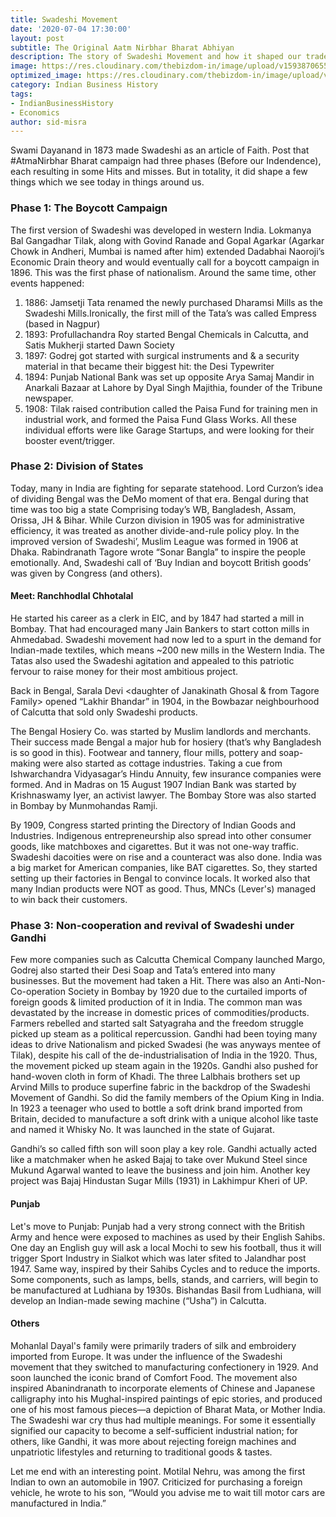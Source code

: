 ```yaml
---
title: Swadeshi Movement
date: '2020-07-04 17:30:00'
layout: post
subtitle: The Original Aatm Nirbhar Bharat Abhiyan
description: The story of Swadeshi Movement and how it shaped our trade and industries.
image: https://res.cloudinary.com/thebizdom-in/image/upload/v1593870655/Swadeshi_ylazf9.png
optimized_image: https://res.cloudinary.com/thebizdom-in/image/upload/v1593870651/Swadeshi_mini_rkuimk.png
category: Indian Business History
tags:
- IndianBusinessHistory
- Economics
author: sid-misra
---
```


Swami Dayanand in 1873 made Swadeshi as an article of Faith. Post that #AtmaNirbhar Bharat campaign had three phases (Before our Indendence), each resulting in some Hits and misses. But in totality, it did shape a few things which we see today in things around us. 

### Phase 1: The Boycott Campaign
The first version of Swadeshi was developed in western India. Lokmanya Bal Gangadhar Tilak, along with Govind Ranade and Gopal Agarkar (Agarkar Chowk in Andheri, Mumbai is named after him) extended Dadabhai Naoroji’s Economic Drain theory and would eventually call for a boycott campaign in 1896. This was the first phase of nationalism. Around the same time, other events happened:
1.	1886: Jamsetji Tata renamed the newly purchased Dharamsi Mills as the Swadeshi Mills.Ironically, the first mill of the Tata’s was called Empress (based in Nagpur)
2.	1893: Profullachandra Roy started Bengal Chemicals in Calcutta, and Satis Mukherji started Dawn Society
3.	1897: Godrej got started with surgical instruments and & a security material in that became their biggest hit: the Desi Typewriter
4.	1894: Punjab National Bank was set up opposite Arya Samaj Mandir in Anarkali Bazaar at Lahore by Dyal Singh Majithia, founder of the Tribune newspaper.
5.	1908: Tilak raised contribution called the Paisa Fund for training men in industrial work, and formed the Paisa Fund Glass Works. 
All these individual efforts were like Garage Startups, and were looking for their booster event/trigger.

### Phase 2: Division of States
Today, many in India are fighting for separate statehood. Lord Curzon’s idea of dividing Bengal was the DeMo moment of that era. Bengal during that time was too big a state Comprising today’s WB, Bangladesh, Assam, Orissa, JH & Bihar. 
While Curzon division in 1905 was for administrative efficiency, it was treated as another divide-and-rule policy ploy. 
In the improved version of Swadeshi’, Muslim League was formed in 1906 at Dhaka. Rabindranath Tagore wrote “Sonar Bangla” to inspire the people emotionally. And, Swadeshi call of ‘Buy Indian and boycott British goods’ was given by Congress (and others). 

#### Meet: Ranchhodlal Chhotalal
He started his career as a clerk in EIC, and by 1847 had started a mill in Bombay. That had encouraged many Jain Bankers to start cotton mills in Ahmedabad. Swadeshi movement had now led to a spurt in the demand for Indian-made textiles, which means ~200 new mills in the Western India. The Tatas also used the Swadeshi agitation and appealed to this patriotic fervour to raise money for their most ambitious project. 

Back in Bengal, Sarala Devi <daughter of Janakinath Ghosal & from Tagore Family> opened “Lakhir Bhandar” in 1904, in the Bowbazar neighbourhood of Calcutta that sold only Swadeshi products. 

The Bengal Hosiery Co. was started by Muslim landlords and merchants. Their success made Bengal a major hub for hosiery (that’s why Bangladesh is so good in this). Footwear and tannery, flour mills, pottery and soap-making were also started as cottage industries.
Taking a cue from Ishwarchandra Vidyasagar’s Hindu Annuity, few insurance companies were formed. And in Madras on 15 August 1907 Indian Bank was started by Krishnaswamy Iyer, an activist lawyer. The Bombay Store was also started in Bombay by Munmohandas Ramji. 

By 1909, Congress started printing the Directory of Indian Goods and Industries. Indigenous entrepreneurship also spread into other consumer goods, like matchboxes and cigarettes. But it was not one-way traffic. Swadeshi dacoities were on rise and a counteract was also done. India was a big market for American companies, like BAT cigarettes. So, they started setting up their factories in Bengal to convince locals. It worked also that many Indian products were NOT as good. Thus, MNCs (Lever's) managed to win back their customers.


### Phase 3: Non-cooperation and revival of Swadeshi under Gandhi
Few more companies such as Calcutta Chemical Company launched Margo, Godrej also started their Desi Soap and Tata’s entered into many businesses. 
But the movement had taken a Hit. 
There was also an Anti-Non-Co-operation Society in Bombay by 1920 due to  the curtailed imports of foreign goods & limited production of it in India. The common man was devastated by the increase in domestic prices of commodities/products. 
Farmers rebelled and started salt Satyagraha and the freedom struggle picked up steam as a political repercussion. Gandhi had been toying many ideas to drive Nationalism and picked Swadesi (he was anyways mentee of Tilak), despite his call of the de-industrialisation of India in the 1920. 
Thus, the movement picked up steam again in the 1920s. Gandhi also pushed for hand-woven cloth in form of Khadi. The three Lalbhais brothers set up Arvind Mills to produce superfine fabric in the backdrop of the Swadeshi Movement of Gandhi. So did the family members of the Opium King in India. In 1923 a teenager who used to bottle a soft drink brand imported from Britain, decided to manufacture a soft drink with a unique alcohol like taste and named it Whisky No. It was launched in the state of Gujarat. 

Gandhi’s so called fifth son will soon play a key role. Gandhi actually acted like a matchmaker when he asked Bajaj to take over Mukund Steel since Mukund Agarwal wanted to leave the business and join him. Another key project was Bajaj Hindustan Sugar Mills (1931) in Lakhimpur Kheri of UP. 

#### Punjab	
Let's move to Punjab: Punjab had a very strong connect with the British Army and hence were exposed to machines as used by their English Sahibs. One day an English guy will ask a local Mochi to sew his football, thus it will trigger Sport Industry in Sialkot which was later sfited to Jalandhar post 1947.
Same way, inspired by their Sahibs Cycles and to reduce the imports. Some components, such as lamps, bells, stands, and carriers, will begin to be manufactured at Ludhiana by 1930s. Bishandas Basil from Ludhiana, will develop an Indian-made sewing machine (“Usha”) in Calcutta.

#### Others		
Mohanlal Dayal's family were primarily traders of silk and embroidery imported from Europe. It was under the influence of the Swadeshi movement that they switched to manufacturing confectionery in 1929. And soon launched the iconic brand of Comfort Food. 
The movement also inspired Abanindranath to incorporate elements of Chinese and Japanese calligraphy into his Mughal-inspired paintings of epic stories, and produced one of his most famous pieces—a depiction of Bharat Mata, or Mother India. The Swadeshi war cry thus had multiple meanings. For some it essentially signified our capacity to become a self-sufficient industrial nation; for others, like Gandhi, it was more about rejecting foreign machines and unpatriotic lifestyles and returning to traditional goods & tastes. 

Let me end with an interesting point. Motilal Nehru, was among the first Indian to own an automobile in 1907. Criticized for purchasing a foreign vehicle, he wrote to his son, “Would you advise me to wait till motor cars are manufactured in India.”
